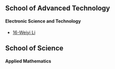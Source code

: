 ## School of Advanced Technology

#### Electronic Science and Technology

- [16-Weiyi Li](intro-program/xjtlu-uol/est-16-weiyili.md)



## School of Science
#### Applied Mathematics
